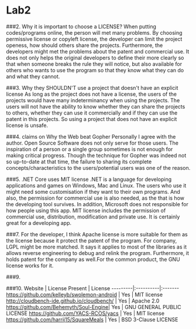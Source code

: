 # Lab2

###2. Why it is important to choose a LICENSE?
When putting codes/programs online, the person will met many problems. By choosing permissive license or copyleft license, the developer can limit the project openess, how should others share the projects. Furthermore, the developers might met the problems about the patent and commercial use. It does not only helps the original developers to define their more clearly so that when someone breaks the rule they will notice, but also available for others who wants to use the program so that they know what they can do and what they cannot. 


###3. Why they SHOULDN'T use a project that doesn't have an explicit license
As long as the project does not have a license, the users of the projects would have many indeterminancy when using the projects. The users will not have the ability to know whether they can share the projects to others, whether they can use it commercially and if they can use the patent in this projects. So using a project that does not have an explicit license is unsafe. 

###4. claims on Why the Web beat Gopher
Personally I agree with the author. Open Source Software does not only serve for those users. The inspiration of a person or a single group sometimes is not enough for making critical progress. Though the technique for Gopher was indeed not so up-to-date at that time, the failure to sharing its complete concepts/characteristics to the users/potential users was one of the reason. 

###5. .NET Core uses MIT license
.NET is a language for developing applications and games on Windows, Mac and Linux. The users who use it might need some customisation if they want to their own programs. And also, the permission for commercial use is also needed, as the that is how the developing tool survives. In addition, Microsoft does not responsible for how people using this app. MIT license includes the permission of commercial use, distribution, modification and private use. It is certainly great for a developing app. 

###7.
For the developer, I think Apache license is more suitable for them as the license because it protect the patent of the program. For company, LGPL might be more matched. It says it applies to most of the libraries as it allows reverse engineering to debug and relink the program. Furthermore, it holds patent for the company as well.For the common product, the GNU license works for it. 

###9.

###10.
Website | License Present | License
---------|:----------|:-------
https://github.com/kelleyb/swolemon-android | Yes | MIT license 
http://cloudbench-ide.github.io/cloudbench/ | Yes | Apache 2.0
https://github.com/Behemyth/Soul-Engine| Yes | GNU GENERAL PUBLIC LICENSE
https://github.com/YACS-RCOS/yacs | Yes | MIT license
https://github.com/harrij15/SquareMeals | Yes | BSD 3-Clause LICENSE

